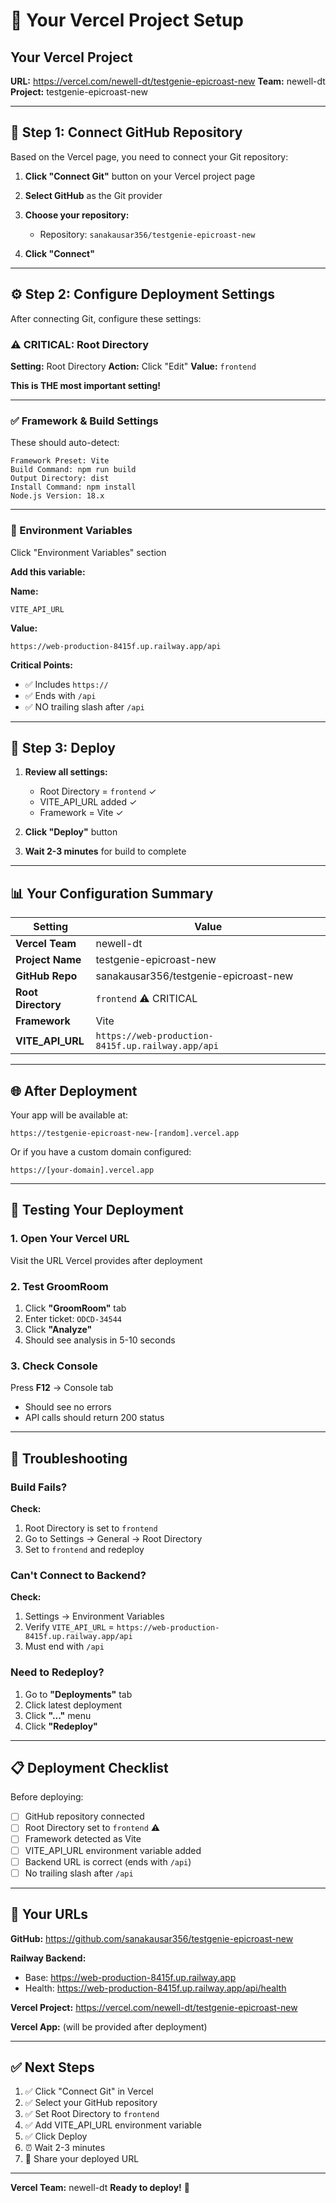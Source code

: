 # 🔷 Your Vercel Project Setup

## Your Vercel Project
**URL:** https://vercel.com/newell-dt/testgenie-epicroast-new
**Team:** newell-dt
**Project:** testgenie-epicroast-new

---

## 🔗 Step 1: Connect GitHub Repository

Based on the Vercel page, you need to connect your Git repository:

1. **Click "Connect Git"** button on your Vercel project page

2. **Select GitHub** as the Git provider

3. **Choose your repository:**
   - Repository: `sanakausar356/testgenie-epicroast-new`

4. **Click "Connect"**

---

## ⚙️ Step 2: Configure Deployment Settings

After connecting Git, configure these settings:

### ⚠️ CRITICAL: Root Directory

**Setting:** Root Directory
**Action:** Click "Edit"
**Value:** `frontend`

**This is THE most important setting!**

---

### ✅ Framework & Build Settings

These should auto-detect:

```
Framework Preset: Vite
Build Command: npm run build
Output Directory: dist
Install Command: npm install
Node.js Version: 18.x
```

---

### 🔑 Environment Variables

Click "Environment Variables" section

**Add this variable:**

**Name:**
```
VITE_API_URL
```

**Value:**
```
https://web-production-8415f.up.railway.app/api
```

**Critical Points:**
- ✅ Includes `https://`
- ✅ Ends with `/api`
- ✅ NO trailing slash after `/api`

---

## 🚀 Step 3: Deploy

1. **Review all settings:**
   - Root Directory = `frontend` ✓
   - VITE_API_URL added ✓
   - Framework = Vite ✓

2. **Click "Deploy"** button

3. **Wait 2-3 minutes** for build to complete

---

## 📊 Your Configuration Summary

| Setting | Value |
|---------|-------|
| **Vercel Team** | newell-dt |
| **Project Name** | testgenie-epicroast-new |
| **GitHub Repo** | sanakausar356/testgenie-epicroast-new |
| **Root Directory** | `frontend` ⚠️ CRITICAL |
| **Framework** | Vite |
| **VITE_API_URL** | `https://web-production-8415f.up.railway.app/api` |

---

## 🌐 After Deployment

Your app will be available at:
```
https://testgenie-epicroast-new-[random].vercel.app
```

Or if you have a custom domain configured:
```
https://[your-domain].vercel.app
```

---

## 🧪 Testing Your Deployment

### 1. Open Your Vercel URL

Visit the URL Vercel provides after deployment

### 2. Test GroomRoom

1. Click **"GroomRoom"** tab
2. Enter ticket: `ODCD-34544`
3. Click **"Analyze"**
4. Should see analysis in 5-10 seconds

### 3. Check Console

Press **F12** → Console tab
- Should see no errors
- API calls should return 200 status

---

## 🐛 Troubleshooting

### Build Fails?

**Check:**
1. Root Directory is set to `frontend`
2. Go to Settings → General → Root Directory
3. Set to `frontend` and redeploy

### Can't Connect to Backend?

**Check:**
1. Settings → Environment Variables
2. Verify `VITE_API_URL` = `https://web-production-8415f.up.railway.app/api`
3. Must end with `/api`

### Need to Redeploy?

1. Go to **"Deployments"** tab
2. Click latest deployment
3. Click **"..."** menu
4. Click **"Redeploy"**

---

## 📋 Deployment Checklist

Before deploying:

- [ ] GitHub repository connected
- [ ] Root Directory set to `frontend` ⚠️
- [ ] Framework detected as Vite
- [ ] VITE_API_URL environment variable added
- [ ] Backend URL is correct (ends with `/api`)
- [ ] No trailing slash after `/api`

---

## 🔗 Your URLs

**GitHub:** https://github.com/sanakausar356/testgenie-epicroast-new

**Railway Backend:**
- Base: https://web-production-8415f.up.railway.app
- Health: https://web-production-8415f.up.railway.app/api/health

**Vercel Project:** https://vercel.com/newell-dt/testgenie-epicroast-new

**Vercel App:** (will be provided after deployment)

---

## ✅ Next Steps

1. ✅ Click "Connect Git" in Vercel
2. ✅ Select your GitHub repository
3. ✅ Set Root Directory to `frontend`
4. ✅ Add VITE_API_URL environment variable
5. ✅ Click Deploy
6. ⏰ Wait 2-3 minutes
7. 📢 Share your deployed URL

---

**Vercel Team:** newell-dt
**Ready to deploy!** 🚀

